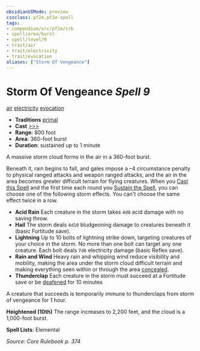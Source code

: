 ```yaml
---
obsidianUIMode: preview
cssclass: pf2e,pf2e-spell
tags:
- compendium/src/pf2e/crb
- spell/area/burst
- spell/level/9
- trait/air
- trait/electricity
- trait/evocation
aliases: ["Storm Of Vengeance"]
---
```

# Storm Of Vengeance *Spell 9*   
[air](air.md "Air Energy & Element Trait")  [electricity](electricity.md "Electricity Energy & Element Trait")  [evocation](evocation.md "Evocation School Trait")  

- **Traditions** [primal](primal.md "Primal Tradition Trait")
- **Cast** [>>>](chapter-9-playing-the-game.md#Actions "Three-Action") 
- **Range**: 800 foot
- **Area**: 360-foot burst
- **Duration**: sustained up to 1 minute

A massive storm cloud forms in the air in a 360-foot burst.

Beneath it, rain begins to fall, and gales impose a –4 circumstance penalty to physical ranged attacks and weapon ranged attacks, and the air in the area becomes greater difficult terrain for flying creatures. When you [Cast this Spell](cast-a-spell.md) and the first time each round you [Sustain the Spell](sustain-a-spell.md), you can choose one of the following storm effects. You can't choose the same effect twice in a row.

- **Acid Rain** Each creature in the storm takes `4d8` acid damage with no saving throw.
- **Hail** The storm deals `4d10` bludgeoning damage to creatures beneath it (basic Fortitude save).
- **Lightning** Up to 10 bolts of lightning strike down, targeting creatures of your choice in the storm. No more than one bolt can target any one creature. Each bolt deals `7d6` electricity damage (basic Reflex save).
- **Rain and Wind** Heavy rain and whipping wind reduce visibility and mobility, making the area under the storm cloud difficult terrain and making everything seen within or through the area [concealed](conditions.md#Concealed).
- **Thunderclap** Each creature in the storm must succeed at a Fortitude save or be [deafened](conditions.md#Deafened) for 10 minutes

A creature that succeeds is temporarily immune to thunderclaps from storm of vengeance for 1 hour.

**Heightened (10th)** The range increases to 2,200 feet, and the cloud is a 1,000-foot burst.

**Spell Lists**: Elemental

*Source: Core Rulebook p. 374*